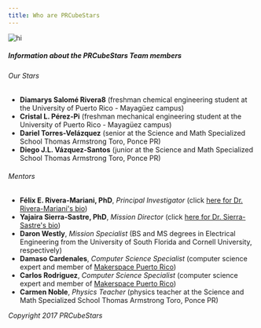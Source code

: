 ```yaml
---
title: Who are PRCubeStars
---
```


<img src="Images/Collage-2-1.png" alt="hi" class="inline"/>

##### Information about the PRCubeStars Team members

###### Our Stars

- **Diamarys Salomé Rivera8** (freshman chemical engineering student at the University of Puerto Rico - Mayagüez campus) 
- **Cristal L. Pérez-Pi** (freshman mechanical engineering student at the University of Puerto Rico - Mayagüez campus)
- **Dariel Torres-Velázquez** (senior at the Science and Math Specialized School Thomas Armstrong Toro, Ponce PR)
- **Diego J.L. Vázquez-Santos** (junior at the Science and Math Specialized School Thomas Armstrong Toro, Ponce PR)

###### Mentors

- **Félix E. Rivera-Mariani, PhD**, *Principal Investigator* (click [here for Dr. Rivera-Mariani's bio](http://friveram.com/))
- **Yajaira Sierra-Sastre, PhD**, *Mission Director* (click [here for Dr. Sierra-Sastre's bio](https://en.wikipedia.org/wiki/Yajaira_Sierra_Sastre))
- **Daron Westly**, *Mission Specialist* (BS and MS degrees in Electrical Engineering from the University of South Florida and Cornell University, respectively)
- **Damaso Cardenales**, *Computer Science Specialist* (computer science expert and member of [Makerspace Puerto Rico](https://www.facebook.com/Makerspacepr/?fref=ts))
- **Carlos Rodriguez**, *Computer Science Specialist* (computer science expert and member of [Makerspace Puerto Rico](https://www.facebook.com/Makerspacepr/?fref=ts))
- **Carmen Noble**, *Physics Teacher* (physics teacher at the Science and Math Specialized School Thomas Armstrong Toro, Ponce PR)



*Copyright 2017 PRCubeStars*